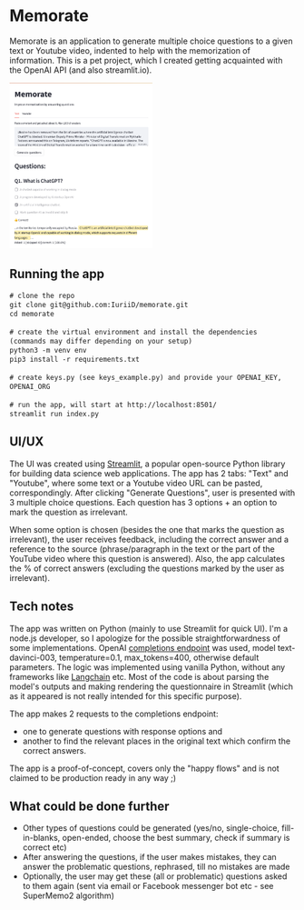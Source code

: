 # Memorate #

Memorate is an application to generate multiple choice questions to a given text or Youtube video, indented to help with the memorization of information. This is a pet project, which I created getting acquainted with the OpenAI API (and also streamlit.io).

<img src="./misc/memorate-screenshot.png" width=50% height=50%>

## Running the app ##
```
# clone the repo
git clone git@github.com:IuriiD/memorate.git
cd memorate

# create the virtual environment and install the dependencies (commands may differ depending on your setup)
python3 -m venv env
pip3 install -r requirements.txt

# create keys.py (see keys_example.py) and provide your OPENAI_KEY, OPENAI_ORG

# run the app, will start at http://localhost:8501/
streamlit run index.py
```

## UI/UX ##
The UI was created using [Streamlit](https://streamlit.io/), a popular open-source Python library for building data science web applications. The app has 2 tabs: "Text" and "Youtube", where some text or a Youtube video URL can be pasted, correspondingly. After clicking "Generate Questions", user is presented with 3 multiple choice questions. Each question has 3 options + an option to mark the question as irrelevant.

When some option is chosen (besides the one that marks the question as irrelevant), the user receives feedback, including the correct answer and a reference to the source (phrase/paragraph in the text or the part of the YouTube video where this question is answered). Also, the app calculates the % of correct answers (excluding the questions marked by the user as irrelevant).

## Tech notes ##
The app was written on Python (mainly to use Streamlit for quick UI). I'm a node.js developer, so I apologize for the possible straightforwardness of some implementations. OpenAI [completions endpoint](https://platform.openai.com/docs/guides/completion) was used, model text-davinci-003, temperature=0.1, max_tokens=400, otherwise default parameters. The logic was implemented using vanilla Python, without any frameworks like [Langchain](https://python.langchain.com/en/latest/index.html) etc. Most of the code is about parsing the model's outputs and making rendering the questionnaire in Streamlit (which as it appeared is not really intended for this specific purpose).

The app makes 2 requests to the completions endpoint:
- one to generate questions with response options and
- another to find the relevant places in the original text which confirm the correct answers.

The app is a proof-of-concept, covers only the "happy flows" and is not claimed to be production ready in any way ;)

## What could be done further ##
- Other types of questions could be generated (yes/no, single-choice, fill-in-blanks, open-ended, choose the best summary, check if summary is correct etc)
- After answering the questions, if the user makes mistakes, they can answer the problematic questions, rephrased, till no mistakes are made
- Optionally, the user may get these (all or problematic) questions asked to them again (sent via email or Facebook messenger bot etc - see SuperMemo2 algorithm)